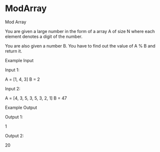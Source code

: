 # ModArray

Mod Array

You are given a large number in the form of a array A of size N where each element denotes a digit of the number.

You are also given a number B. You have to find out the value of A % B and return it.

Example Input

Input 1:

A = [1, 4, 3] B = 2

Input 2:

A = [4, 3, 5, 3, 5, 3, 2, 1] B = 47


Example Output

Output 1:

1

Output 2:

20
